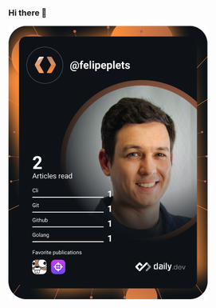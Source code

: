 ### Hi there 👋


<a href="https://app.daily.dev/DailyDevTips"><img src="https://github.com/felipeplets/felipeplets/blob/master/devcard.svg" width="400" alt="Felipe Plets Dev Card"/></a>

<!--
**felipeplets/felipeplets** is a ✨ _special_ ✨ repository because its `README.md` (this file) appears on your GitHub profile.

Here are some ideas to get you started:

- 🔭 I’m currently working on ...
- 🌱 I’m currently learning ...
- 👯 I’m looking to collaborate on ...
- 🤔 I’m looking for help with ...
- 💬 Ask me about ...
- 📫 How to reach me: ...
- 😄 Pronouns: ...
- ⚡ Fun fact: ...
-->
